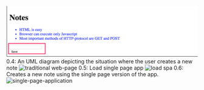 ![add_note](./add_note.png)
0.4: An UML diagram depicting the situation where the user creates a new note
![traditional web-page](https://www.websequencediagrams.com/files/render?link=66VFUW8ITFfhjrOPuTJc3NfjkGuyL2efuDBivT4OWoM2Q5mvLpg5IEjFbL4OHZL3)
0.5: Load single page app
![load spa](https://www.websequencediagrams.com/files/render?link=9ZI3Gfjz1cOdo3AQ5B99KoxxD5sztB5fKXNP4gsnQXHcxjDDkGcat50AOQDc5xPX)
0.6: Creates a new note using the single page version of the app.
![single-page-application](https://www.websequencediagrams.com/files/render?link=MRcGb7F9oBnyjMyZCupOl2mDWi2ie2NRKKUzWmyVv9IDxzod6ej5tcmMJm1FbjtP)
